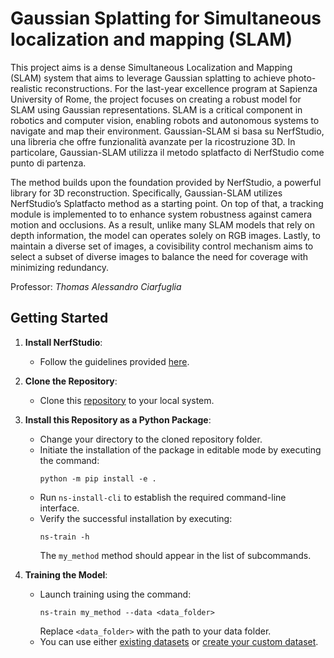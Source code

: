 # Gaussian Splatting for Simultaneous localization and mapping (SLAM)

This project aims is a dense Simultaneous Localization and Mapping (SLAM) system that aims to leverage Gaussian splatting to achieve photo-realistic reconstructions. For the last-year excellence program at Sapienza University of Rome, the project focuses on creating a robust model for SLAM using Gaussian representations. SLAM is a critical component in robotics and computer vision, enabling robots and autonomous systems to navigate and map their environment. Gaussian-SLAM si basa su NerfStudio, una libreria che offre funzionalità avanzate per la ricostruzione 3D. In particolare, Gaussian-SLAM utilizza il metodo splatfacto di NerfStudio come punto di partenza. 

The method builds upon the foundation provided by NerfStudio, a powerful library for 3D reconstruction. Specifically, Gaussian-SLAM utilizes NerfStudio’s Splatfacto method as a starting point. On top of that, a tracking module is implemented to to enhance system robustness against camera motion and occlusions. As a result, unlike many SLAM models that rely on depth information, the model can operates solely on RGB images. Lastly, to maintain a diverse set of images, a covisibility control mechanism aims to select a subset of diverse images to balance the need for coverage with minimizing redundancy.

Professor: _Thomas Alessandro Ciarfuglia_

## Getting Started

1. **Install NerfStudio**:
   - Follow the guidelines provided [here](https://docs.nerf.studio/quickstart/installation.html).

2. **Clone the Repository**:
   - Clone this [repository](https://github.com/alessandro-potenza/Gaussian_Splatting_SLAM) to your local system.

3. **Install this Repository as a Python Package**:
   - Change your directory to the cloned repository folder.
   - Initiate the installation of the package in editable mode by executing the command:
     ```
     python -m pip install -e .
     ```
   - Run `ns-install-cli` to establish the required command-line interface.
   - Verify the successful installation by executing:
     ```
     ns-train -h
     ```
     The `my_method` method should appear in the list of subcommands.

4. **Training the Model**:
   - Launch training using the command:
     ```
     ns-train my_method --data <data_folder>
     ```
     Replace `<data_folder>` with the path to your data folder.
   - You can use either [existing datasets](https://docs.nerf.studio/quickstart/existing_dataset.html) or [create your custom dataset](https://docs.nerf.studio/quickstart/custom_dataset.html).
